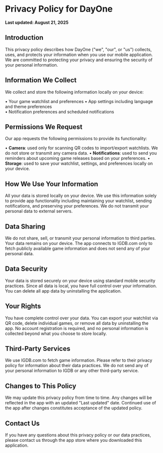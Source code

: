 # Privacy Policy for DayOne

**Last updated: August 21, 2025**

## Introduction

This privacy policy describes how DayOne ("we", "our", or "us") collects, uses, and protects your information when you use our mobile application. We are committed to protecting your privacy and ensuring the security of your personal information.

## Information We Collect

We collect and store the following information locally on your device:

• Your game watchlist and preferences
• App settings including language and theme preferences  
• Notification preferences and scheduled notifications

## Permissions We Request

Our app requests the following permissions to provide its functionality:

• **Camera**: used only for scanning QR codes to import/export watchlists. We do not store or transmit any camera data.
• **Notifications**: used to send you reminders about upcoming game releases based on your preferences.
• **Storage**: used to save your watchlist, settings, and preferences locally on your device.

## How We Use Your Information

All your data is stored locally on your device. We use this information solely to provide app functionality including maintaining your watchlist, sending notifications, and preserving your preferences. We do not transmit your personal data to external servers.

## Data Sharing

We do not share, sell, or transmit your personal information to third parties. Your data remains on your device. The app connects to IGDB.com only to fetch publicly available game information and does not send any of your personal data.

## Data Security

Your data is stored securely on your device using standard mobile security practices. Since all data is local, you have full control over your information. You can delete all app data by uninstalling the application.

## Your Rights

You have complete control over your data. You can export your watchlist via QR code, delete individual games, or remove all data by uninstalling the app. No account registration is required, and no personal information is collected beyond what you choose to store locally.

## Third-Party Services

We use IGDB.com to fetch game information. Please refer to their privacy policy for information about their data practices. We do not send any of your personal information to IGDB or any other third-party service.

## Changes to This Policy

We may update this privacy policy from time to time. Any changes will be reflected in the app with an updated "Last updated" date. Continued use of the app after changes constitutes acceptance of the updated policy.

## Contact Us

If you have any questions about this privacy policy or our data practices, please contact us through the app store where you downloaded this application.